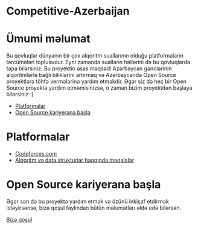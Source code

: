 # Competitive-Azerbaijan

# Ümumi məlumat

Bu qovluqlar dünyanın bir çox alqoritm suallarının olduğu platformaların tərcümələri toplusudur. Eyni zamanda sualların həllərini də bu qovluqlarda tapa bilərsiniz. Bu proyektin əsas məqsədi Azərbaycan gənclərinin alqoritmlərlə bağlı biliklərini artırmaq və Azərbaycanda Open Source proyektlərə töhfə vermələrinə yardım etməkdir. Əgər siz də heç bir Open Source proyektə yardım etməmisinizsə, o zaman bizim proyektdən başlaya bilərsiniz :)

-   [Platformalar](#platformalar)
-   [Open Source kariyerana başla](#open-source-kariyerana-başla)

# Platformalar

-   [Codeforces.com](codeforces/)
-   [Alqoritm və data strukturlar haqqında məqalələr](məqalələr)

# Open Source kariyerana başla

Əgər sən də bu proyektə yardım etmək və özünü inkişaf etdirmək istəyirsənsə, bizə qoşul faylından bütün məlumatları əldə edə bilərsən.

[Bizə qoşul](./BizəQoşul.md)
